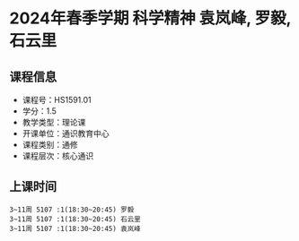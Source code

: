 # 2024年春季学期 科学精神 袁岚峰, 罗毅, 石云里






## 课程信息

- 课程号：HS1591.01
- 学分：1.5
- 教学类型：理论课
- 开课单位：通识教育中心
- 课程类别：通修
- 课程层次：核心通识

## 上课时间

```
3~11周 5107 :1(18:30~20:45) 罗毅
3~11周 5107 :1(18:30~20:45) 石云里
3~11周 5107 :1(18:30~20:45) 袁岚峰
```

